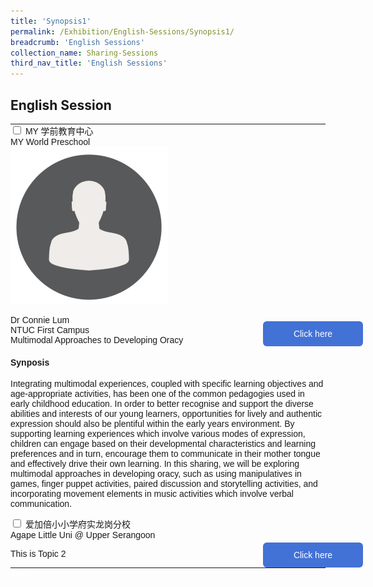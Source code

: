 ```yaml
---
title: 'Synopsis1'
permalink: /Exhibition/English-Sessions/Synopsis1/
breadcrumb: 'English Sessions'
collection_name: Sharing-Sessions
third_nav_title: 'English Sessions'
---
```

## 	English Session
<html>
<head>
<style>
 table {
  font-family: arial, sans-serif;
  border-collapse: collapse;
  width: 100%;
}

td, th {
  border: 1px solid #dddddd;
  text-align: left;
  padding: 8px;
}

 div.btntop {
 position:fixed;
 float:right;
 bottom:20px;
 right:80px;
 z-index:99;
 boder:none;
 background-color:#4169e1;
 cursor:pointer;
 padding:15px;
  boder-radius:4px;
  color:white;
  font-weight:600;
    }
.hl{
    display: inline-block;
    padding: 12px 20px;
    text-align: center;
    text-decoration: none;
    color: #fff;
    background-color: #4372d6;
    border-radius: 6px;
    outline: 0;
    cursor: pointer;
    margin-right: 10px;
    margin-bottom: 7px;
    width: 120px;
}
  .tbl{
    border:0 none;
    padding:0; 
    margin:0;
    border-collapse: collapse;
}
  .tbl a {
    position:absolute;
    margin-left: -100px;
}
img {
height:auto;
max-width:50%;
}
</style>
</head>
  <body>  
<table class="tbl">
<tr>
<td style="border:0 none;padding: 0; margin:0;">
<div class="atab">
      <input id="tab-1" type="checkbox" name="tab">
      <label for="tab-1">MY 学前教育中心 <br/> MY World Preschool</label>
      <div class="tab-content">
  <div class="row">
 <div class="column">
     <img src="images/cropped-person-icon-8-2.png" style="width:100%">
   </div>
   <p> Dr Connie Lum <br/> NTUC First Campus <br/>
   Multimodal Approaches to Developing Oracy </p>
   </div>
  <h4> Synposis</h4>
  <p>Integrating multimodal experiences, coupled with specific learning objectives and age-appropriate activities, has been one of the common pedagogies used in early childhood education. In order to better recognise and support the diverse abilities and interests of our young learners, opportunities for lively and authentic expression should also be plentiful within the early years environment. By supporting learning experiences which involve various modes of expression, children can engage based on their developmental characteristics and learning preferences and in turn, encourage them to communicate in their mother tongue and effectively drive their own learning. In this sharing, we will be exploring multimodal approaches in developing oracy, such as using manipulatives in games, finger puppet activities, paired discussion and storytelling activities, and incorporating movement elements in music activities which involve verbal communication.</p>
       </div></div>
<td style="border:0 none;padding: 0; margin:0;">
  <a href="/test/video/"><div class="hl">Click here</div></a>
</td>
</tr>
<tr>
<td style="border:0 none;padding: 0; margin:0;">
<div class="atab">
      <input id="tab-2" type="checkbox" name="tab">
      <label for="tab-2">爱加倍小小学府实龙岗分校 <br/> Agape Little Uni @ Upper Serangoon</label>
      <div class="tab-content">      
       <p>This is Topic 2</p>      
</div></div>
</td>
<td style="border:0 none;padding: 0; margin:0;">
  <a href="/test/video/"><div class="hl">Click here</div></a>
</td>
</tr>
</table>
<div class="btntop"><a href="#top" style="text-decoration:none;"><span style="color:white"><b>Top</b></span></a></div>

